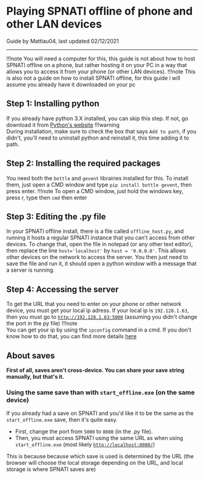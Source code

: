 # Playing SPNATI offline of phone and other LAN devices

Guide by Mattlau04, last updated 02/12/2021
    
--- 

!!!note
    You will need a computer for this, this guide is not about how to host SPNATI offline on a phone, but rather hosting it on your PC in a way that allows you to access it from your phone (or other LAN devices).
!!!note
    This is also not a guide on how to install SPNATI offline, for this guide i will assume you already have it downloaded on your pc
    
## Step 1: Installing python  
If you already have python 3.X installed, you can skip this step.
If not, go download it from [Python's website](https://www.python.org/downloads/)
!!!warning  
    During installation, make sure to check the box that says `Add to path`, if you didn't, you'll need to uninstall python and reinstall it, this time adding it to path.

## Step 2: Installing the required packages  
You need both the `bottle` and `gevent` librairies installed for this. 
To install them, just open a CMD window and type `pip install bottle gevent`, then press enter.
!!!note
    To open a CMD window, just hold the windows key, press r, type then `cmd` then enter

## Step 3: Editing the .py file
In your SPNATI offline install, there is a file called `offline_host.py`, and running it hosts a regular SPNATI instance that you can't access from other devices.
To change that, open the file in notepad (or any other text editor), then replace the line `host='localhost'` by `host = '0.0.0.0'`.
This allows other devices on the network to access the server. 
You then just need to save the file and run it, it should open a python window with a message that a server is running.

## Step 4: Accessing the server
To get the URL that you need to enter on your phone or other network device, you must get your local ip adress. If your local ip is `192.128.1.63`, then you must go to [`http://192.128.1.63:5000`](http://192.128.1.63:5000/) (assuming you didn't change the port in the py file)
!!!note  
     You can get your ip by using the `ipconfig` command in a cmd. If you don't know how to do that, you can find more details [here](https://www.whatismybrowser.com/detect/what-is-my-local-ip-address)

## About saves
**First of all, saves aren't cross-device. You can share your save string manually, but that's it.**

### Using the same save than with `start_offline.exe` (on the same device)
If you already had a save on SPNATI and you'd like it to be the same as the `start_offline.exe` save, then it's quite easy.  
- First, change the port from `5000` to `8080`  (in the .py file).
- Then, you must access SPNATI using the same URL as when using  `start_offline.exe` (most likely [`http://localhost:8080/`](http://localhost:8080/))  

This is because because which save is used is determined by the URL (the browser will choose the local storage depending on the URL, and local storage is where SPNATI saves are)